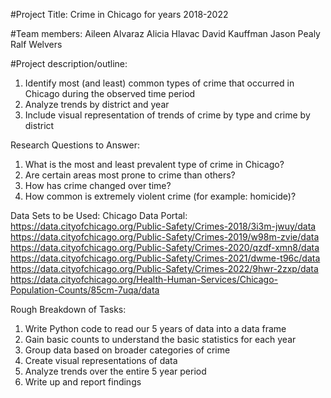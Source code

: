 #Project Title:
Crime in Chicago for years 2018-2022

#Team members:
Aileen Alvaraz
Alicia Hlavac
David Kauffman
Jason Pealy
Ralf Welvers

#Project description/outline:
1) Identify most (and least) common types of crime that occurred in Chicago during the observed time period
2) Analyze trends by district and year
3) Include visual representation of trends of crime by type and crime by district

Research Questions to Answer:
1) What is the most and least prevalent type of crime in Chicago?
2) Are certain areas most prone to crime than others?
3) How has crime changed over time?
4) How common is extremely violent crime (for example: homicide)?

Data Sets to be Used:
  Chicago Data Portal:   
    https://data.cityofchicago.org/Public-Safety/Crimes-2018/3i3m-jwuy/data  
    https://data.cityofchicago.org/Public-Safety/Crimes-2019/w98m-zvie/data  
    https://data.cityofchicago.org/Public-Safety/Crimes-2020/qzdf-xmn8/data  
    https://data.cityofchicago.org/Public-Safety/Crimes-2021/dwme-t96c/data  
    https://data.cityofchicago.org/Public-Safety/Crimes-2022/9hwr-2zxp/data  
    https://data.cityofchicago.org/Health-Human-Services/Chicago-Population-Counts/85cm-7uqa/data

Rough Breakdown of Tasks:
1) Write Python code to read our 5 years of data into a data frame
2) Gain basic counts to understand the basic statistics for each year
3) Group data based on broader categories of crime
4) Create visual representations of data 
5) Analyze trends over the entire 5 year period
6) Write up and report findings 

